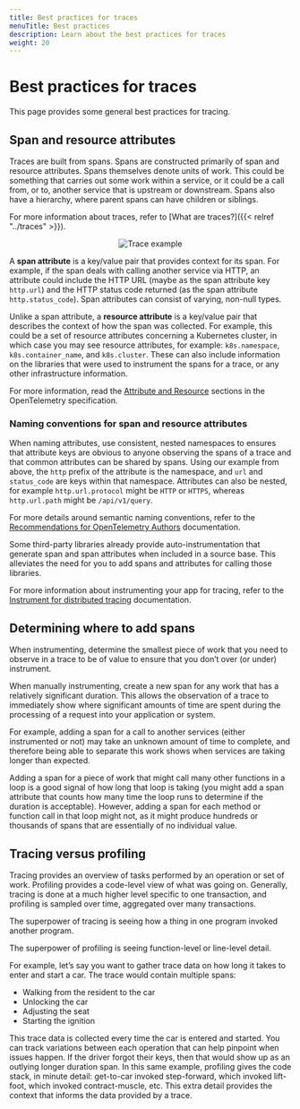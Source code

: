 ```yaml
---
title: Best practices for traces
menuTitle: Best practices
description: Learn about the best practices for traces
weight: 20
---
```


# Best practices for traces

This page provides some general best practices for tracing.

## Span and resource attributes

Traces are built from spans. Spans are constructed primarily of span and resource attributes. 
Spans themselves denote units of work. This could be something that carries out some work within a service, or it could be a call from, or to, another service that is upstream or downstream.
Spans also have a hierarchy, where parent spans can have children or siblings.

For more information about traces, refer to [What are traces?]({{< relref "../traces" >}}).

<p align="center"><img src="getting-started/assets/trace-explore-spans.png" alt="Trace example"></p>

A **span attribute** is a key/value pair that provides context for its span. For example, if the span deals with calling another service via HTTP, an attribute could include the HTTP URL (maybe as the span attribute key `http.url`) and the HTTP status code returned (as the span attribute `http.status_code`). Span attributes can consist of varying, non-null types.

Unlike a span attribute, a **resource attribute** is a key/value pair that describes the context of how the span was collected.
For example, this could be a set of resource attributes concerning a Kubernetes cluster, in which case you may see resource attributes, for example: `k8s.namespace`, `k8s.container_name`, and `k8s.cluster`.
These can also include information on the libraries that were used to instrument the spans for a trace, or any other infrastructure information.

For more information, read the [Attribute and Resource](https://opentelemetry.io/docs/specs/otel/overview/) sections in the OpenTelemetry specification.


### Naming conventions for span and resource attributes

When naming attributes, use consistent, nested namespaces to ensures that attribute keys are obvious to anyone observing the spans of a trace and that common attributes can be shared by spans.
Using our example from above, the `http` prefix of the attribute is the namespace, and `url` and `status_code` are keys within that namespace.
Attributes can also be nested, for example `http.url.protocol` might be `HTTP` or `HTTPS`, whereas `http.url.path` might be `/api/v1/query`.

For more details around semantic naming conventions, refer to the [Recommendations for OpenTelemetry Authors](https://opentelemetry.io/docs/specs/otel/common/attribute-naming/#recommendations-for-opentelemetry-authors) documentation.

Some third-party libraries already provide auto-instrumentation that generate span and span attributes when included in a source base.
This alleviates the need for you to add spans and attributes for calling those libraries.

For more information about instrumenting your app for tracing, refer to the [Instrument for distributed tracing](/docs/tempo/latest/getting-started/instrumentation/) documentation.


## Determining where to add spans

When instrumenting, determine the smallest piece of work that you need to observe in a trace to be of value to ensure that you don’t over (or under) instrument.

When manually instrumenting, create a new span for any work that has a relatively significant duration. This allows the observation of a trace to immediately show where significant amounts of time are spent during the processing of a request into your application or system.

For example, adding a span for a call to another services (either instrumented or not) may take an unknown amount of time to complete, and therefore being able to separate this work shows when services are taking longer than expected.

Adding a span for a piece of work that might call many other functions in a loop is a good signal of how long that loop is taking (you might add a span attribute that counts how many time the loop runs to determine if the duration is acceptable).
However, adding a span for each method or function call in that loop might not, as it might produce hundreds or thousands of spans that are essentially of no individual value.

## Tracing versus profiling

Tracing provides an overview of tasks performed by an operation or set of work.
Profiling provides a code-level view of what was going on.
Generally, tracing is done at a much higher level specific to one transaction, and profiling is sampled over time, aggregated over many transactions.

The superpower of tracing is seeing how a thing in one program invoked another program.

The superpower of profiling is seeing function-level or line-level detail.

For example, let’s say you want to gather trace data on how long it takes to enter and start a car. The trace would contain multiple spans:

- Walking from the resident to the car
- Unlocking the car
- Adjusting the seat
- Starting the ignition

This trace data is collected every time the car is entered and started.
You can track variations between each operation that can help pinpoint when issues happen.
If the driver forgot their keys, then that would show up as an outlying longer duration span.
In this same example, profiling gives the code stack, in minute detail: get-to-car invoked step-forward, which invoked lift-foot, which invoked contract-muscle, etc.
This extra detail provides the context that informs the data provided by a trace.
